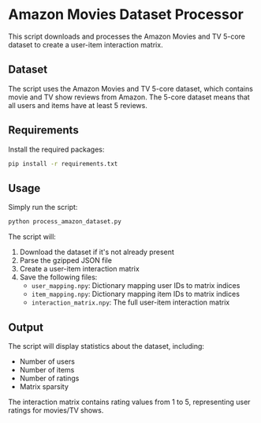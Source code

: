 # Amazon Movies Dataset Processor

This script downloads and processes the Amazon Movies and TV 5-core dataset to create a user-item interaction matrix.

## Dataset

The script uses the Amazon Movies and TV 5-core dataset, which contains movie and TV show reviews from Amazon. The 5-core dataset means that all users and items have at least 5 reviews.

## Requirements

Install the required packages:

```bash
pip install -r requirements.txt
```

## Usage

Simply run the script:

```bash
python process_amazon_dataset.py
```

The script will:
1. Download the dataset if it's not already present
2. Parse the gzipped JSON file
3. Create a user-item interaction matrix
4. Save the following files:
   - `user_mapping.npy`: Dictionary mapping user IDs to matrix indices
   - `item_mapping.npy`: Dictionary mapping item IDs to matrix indices
   - `interaction_matrix.npy`: The full user-item interaction matrix

## Output

The script will display statistics about the dataset, including:
- Number of users
- Number of items
- Number of ratings
- Matrix sparsity

The interaction matrix contains rating values from 1 to 5, representing user ratings for movies/TV shows. 